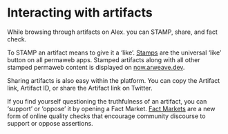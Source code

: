# Interacting with artifacts

While browsing through artifacts on Alex. you can STAMP, share, and fact check.

To STAMP an artifact means to give it a ‘like’. [Stamps](https://stamps.live/) are the universal ‘like’ button on all permaweb apps. Stamped artifacts along with all other stamped permaweb content is displayed on [now.arweave.dev](https://now.arweave.dev/).

Sharing artifacts is also easy within the platform. You can copy the Artifact link, Artifact ID, or share the Artifact link on Twitter.

If you find yourself questioning the truthfulness of an artifact, you can ‘support’ or ‘oppose’ it by opening a Fact Market. [Fact Markets](https://facts.g8way.io/#/) are a new form of online quality checks that encourage community discourse to support or oppose assertions.
